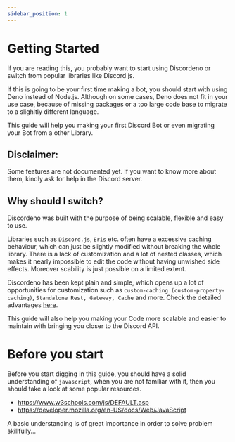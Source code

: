```yaml
---
sidebar_position: 1
---
```


# Getting Started

If you are reading this, you probably want to start using Discordeno or switch from popular libraries like Discord.js.

If this is going to be your first time making a bot, you should start with using Deno instead of Node.js. Although on
some cases, Deno does not fit in your use case, because of missing packages or a too large code base to migrate to a
slighltly different language.

This guide will help you making your first Discord Bot or even migrating your Bot from a other Library.

## Disclaimer:

Some features are not documented yet. If you want to know more about them, kindly ask for help in the Discord server.

## Why should I switch?

Discordeno was built with the purpose of being scalable, flexible and easy to use.

Libraries such as `Discord.js`, `Eris` etc. often have a excessive caching behaviour, which can just be slightly
modified without breaking the whole library. There is a lack of customization and a lot of nested classes, which makes
it nearly impossible to edit the code without having unwished side effects. Moreover scability is just possible on a
limited extent.

Discordeno has been kept plain and simple, which opens up a lot of opportunities for customization such as
`custom-caching (custom-property-caching)`, `Standalone Rest, Gateway, Cache` and more. Check the detailed advantages
[here](https://github.com/discordeno/discordeno).

This guide will also help you making your Code more scalable and easier to maintain with bringing you closer to the
Discord API.

# Before you start

Before you start digging in this guide, you should have a solid understanding of `javascript`, when you are not familiar
with it, then you should take a look at some popular resources.

- https://www.w3schools.com/js/DEFAULT.asp
- https://developer.mozilla.org/en-US/docs/Web/JavaScript

A basic understanding is of great importance in order to solve problem skillfully...
